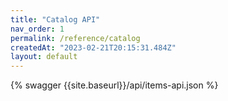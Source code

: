 ```yaml
---
title: "Catalog API"
nav_order: 1
permalink: /reference/catalog
createdAt: "2023-02-21T20:15:31.484Z"
layout: default
---
```



{% swagger {{site.baseurl}}/api/items-api.json %}